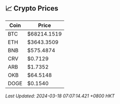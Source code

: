 ## 📈 Crypto Prices

| Coin | Price |
| ---- | ----- |
| BTC | $68214.1519 |
| ETH | $3643.3509 |
| BNB | $575.4874 |
| CRV | $0.7129 |
| ARB | $1.7352 |
| OKB | $64.5148 |
| DOGE | $0.1540 |

_Last Updated: 2024-03-18 07:07:14.421 +0800 HKT_